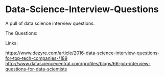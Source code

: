 # Data-Science-Interview-Questions
A pull of data science interview questions.

The Questions:

Links:

https://www.dezyre.com/article/2016-data-science-interview-questions-for-top-tech-companies-/189
http://www.datasciencecentral.com/profiles/blogs/66-job-interview-questions-for-data-scientists
